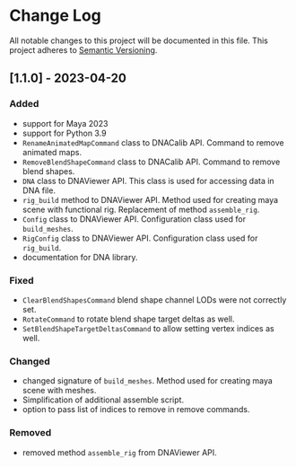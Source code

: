 # Change Log

All notable changes to this project will be documented in this file. This project adheres to [Semantic Versioning](http://semver.org/).

## [1.1.0] - 2023-04-20

### Added
- support for Maya 2023
- support for Python 3.9
- `RenameAnimatedMapCommand` class to DNACalib API. Command to remove animated maps.
- `RemoveBlendShapeCommand` class to DNACalib API. Command to remove blend shapes.
- `DNA` class to DNAViewer API. This class is used for accessing data in DNA file.
- `rig_build` method to DNAViewer API. Method used for creating maya scene with functional rig. Replacement of method `assemble_rig`.
- `Config` class to DNAViewer API. Configuration class used for `build_meshes`.
- `RigConfig` class to DNAViewer API. Configuration class used for `rig_build`.
- documentation for DNA library.

### Fixed
- `ClearBlendShapesCommand` blend shape channel LODs were not correctly set.
- `RotateCommand` to rotate blend shape target deltas as well.
- `SetBlendShapeTargetDeltasCommand` to allow setting vertex indices as well.

### Changed
- changed signature of `build_meshes`. Method used for creating maya scene with meshes. 
- Simplification of additional assemble script.
- option to pass list of indices to remove in remove commands.

### Removed
- removed method `assemble_rig` from DNAViewer API.